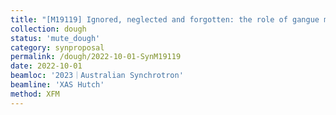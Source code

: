 ```yaml
---
title: "[M19119] Ignored, neglected and forgotten: the role of gangue minerals in copper hydrometallurgy"
collection: dough
status: 'mute_dough'
category: synproposal
permalink: /dough/2022-10-01-SynM19119
date: 2022-10-01
beamloc: '2023｜Australian Synchrotron'
beamline: 'XAS Hutch'
method: XFM
---
```

